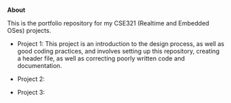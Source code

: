 **About**

This is the portfolio repository for my CSE321 (Realtime and Embedded OSes) projects.

* Project 1: This project is an introduction to the design process, as well as good coding practices, and involves setting up this repository, creating a header file, as well as correcting poorly written code and documentation.

* Project 2:

* Project 3:
